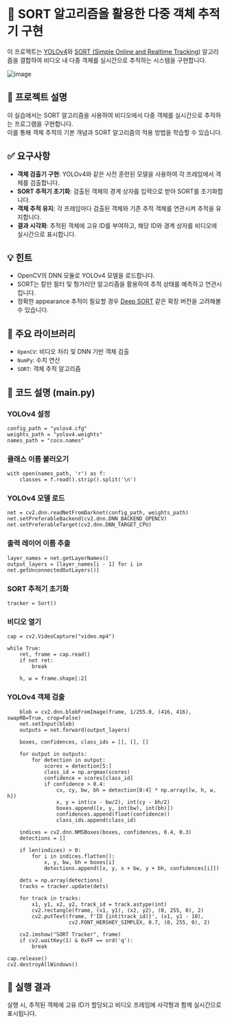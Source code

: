 # 🎯 SORT 알고리즘을 활용한 다중 객체 추적기 구현

이 프로젝트는 [YOLOv4](https://github.com/AlexeyAB/darknet)와 [SORT (Simple Online and Realtime Tracking)](https://github.com/abewley/sort) 알고리즘을 결합하여 비디오 내 다중 객체를 실시간으로 추적하는 시스템을 구현합니다.

![image](https://github.com/user-attachments/assets/439f1ac5-a7d3-4bcd-9a35-fa50c444c256)

## 📌 프로젝트 설명

이 실습에서는 SORT 알고리즘을 사용하여 비디오에서 다중 객체를 실시간으로 추적하는 프로그램을 구현합니다.  
이를 통해 객체 추적의 기본 개념과 SORT 알고리즘의 적용 방법을 학습할 수 있습니다.

## ✅ 요구사항

- **객체 검출기 구현**: YOLOv4와 같은 사전 훈련된 모델을 사용하여 각 프레임에서 객체를 검출합니다.
- **SORT 추적기 초기화**: 검출된 객체의 경계 상자를 입력으로 받아 SORT를 초기화합니다.
- **객체 추적 유지**: 각 프레임마다 검출된 객체와 기존 추적 객체를 연관시켜 추적을 유지합니다.
- **결과 시각화**: 추적된 객체에 고유 ID를 부여하고, 해당 ID와 경계 상자를 비디오에 실시간으로 표시합니다.

## 💡 힌트

- OpenCV의 DNN 모듈로 YOLOv4 모델을 로드합니다.
- SORT는 칼만 필터 및 헝가리안 알고리즘을 활용하여 추적 상태를 예측하고 연관시킵니다.
- 정확한 appearance 추적이 필요할 경우 [Deep SORT](https://github.com/nwojke/deep_sort) 같은 확장 버전을 고려해볼 수 있습니다.

## 🧠 주요 라이브러리

- `OpenCV`: 비디오 처리 및 DNN 기반 객체 검출
- `NumPy`: 수치 연산
- `SORT`: 객체 추적 알고리즘


## 🧪 코드 설명 (main.py)

### YOLOv4 설정
```
config_path = "yolov4.cfg"
weights_path = "yolov4.weights"
names_path = "coco.names"
```
### 클래스 이름 불러오기
```
with open(names_path, 'r') as f:
    classes = f.read().strip().split('\n')
```
### YOLOv4 모델 로드
```
net = cv2.dnn.readNetFromDarknet(config_path, weights_path)
net.setPreferableBackend(cv2.dnn.DNN_BACKEND_OPENCV)
net.setPreferableTarget(cv2.dnn.DNN_TARGET_CPU)
```
### 출력 레이어 이름 추출
```
layer_names = net.getLayerNames()
output_layers = [layer_names[i - 1] for i in net.getUnconnectedOutLayers()]
```
### SORT 추적기 초기화
```
tracker = Sort()
```
### 비디오 열기
```
cap = cv2.VideoCapture("video.mp4")

while True:
    ret, frame = cap.read()
    if not ret:
        break

    h, w = frame.shape[:2]
```
### YOLOv4 객체 검출
```
    blob = cv2.dnn.blobFromImage(frame, 1/255.0, (416, 416), swapRB=True, crop=False)
    net.setInput(blob)
    outputs = net.forward(output_layers)

    boxes, confidences, class_ids = [], [], []

    for output in outputs:
        for detection in output:
            scores = detection[5:]
            class_id = np.argmax(scores)
            confidence = scores[class_id]
            if confidence > 0.4:
                cx, cy, bw, bh = detection[0:4] * np.array([w, h, w, h])
                x, y = int(cx - bw/2), int(cy - bh/2)
                boxes.append([x, y, int(bw), int(bh)])
                confidences.append(float(confidence))
                class_ids.append(class_id)

    indices = cv2.dnn.NMSBoxes(boxes, confidences, 0.4, 0.3)
    detections = []

    if len(indices) > 0:
        for i in indices.flatten():
            x, y, bw, bh = boxes[i]
            detections.append([x, y, x + bw, y + bh, confidences[i]])

    dets = np.array(detections)
    tracks = tracker.update(dets)

    for track in tracks:
        x1, y1, x2, y2, track_id = track.astype(int)
        cv2.rectangle(frame, (x1, y1), (x2, y2), (0, 255, 0), 2)
        cv2.putText(frame, f'ID {int(track_id)}', (x1, y1 - 10),
                    cv2.FONT_HERSHEY_SIMPLEX, 0.7, (0, 255, 0), 2)

    cv2.imshow("SORT Tracker", frame)
    if cv2.waitKey(1) & 0xFF == ord('q'):
        break

cap.release()
cv2.destroyAllWindows()
```

## 🎥 실행 결과
실행 시, 추적된 객체에 고유 ID가 할당되고 비디오 프레임에 사각형과 함께 실시간으로 표시됩니다.

